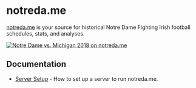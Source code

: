# notreda.me

[notreda.me](https://notreda.me/) is your source for historical Notre Dame Fighting Irish football
schedules, stats, and analyses.

[![Notre Dame vs. Michigan 2018 on notreda.me](/public/ndMichigan2018Screenshot.png)](https://notreda.me/)

## Documentation

- [Server Setup](./docs/server-setup.md) - How to set up a server to run notreda.me.
